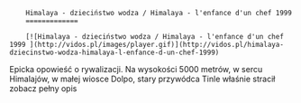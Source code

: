 
        Himalaya - dzieciństwo wodza / Himalaya - l'enfance d'un chef 1999 
        =============
        
        [![Himalaya - dzieciństwo wodza / Himalaya - l'enfance d'un chef 1999 ](http://vidos.pl/images/player.gif)](http://vidos.pl/himalaya-dziecinstwo-wodza-himalaya-l-enfance-d-un-chef-1999)
        
        
 Epicka opowieść o rywalizacji. Na wysokości 5000 metrów, w sercu Himalajów, w małej wiosce Dolpo, stary przywódca Tinle właśnie stracił zobacz pełny opis
    